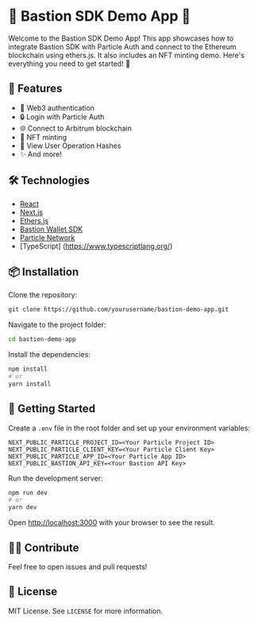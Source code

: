 # 🌟 Bastion SDK Demo App 🌟

Welcome to the Bastion SDK Demo App! This app showcases how to integrate Bastion SDK with Particle Auth and connect to the Ethereum blockchain using ethers.js. It also includes an NFT minting demo. Here's everything you need to get started! 🚀

## 🎉 Features

- 👤 Web3 authentication
- 🔒 Login with Particle Auth
- 🌐 Connect to Arbitrum blockchain
- 🎨 NFT minting
- 📝 View User Operation Hashes
- ✨ And more!

## 🛠️ Technologies

- [React](https://reactjs.org/)
- [Next.js](https://nextjs.org/)
- [Ethers.js](https://docs.ethers.io/)
- [Bastion Wallet SDK](https://github.com/bastion-wallet)
- [Particle Network](https://particle.network/)
- [TypeScript] (https://www.typescriptlang.org/)

## 📦 Installation

Clone the repository:

```bash
git clone https://github.com/yourusername/bastion-demo-app.git
```

Navigate to the project folder:

```bash
cd bastion-demo-app
```

Install the dependencies:

```bash
npm install
# or
yarn install
```

## 🚀 Getting Started

Create a `.env` file in the root folder and set up your environment variables:

```env
NEXT_PUBLIC_PARTICLE_PROJECT_ID=<Your Particle Project ID>
NEXT_PUBLIC_PARTICLE_CLIENT_KEY=<Your Particle Client Key>
NEXT_PUBLIC_PARTICLE_APP_ID=<Your Particle App ID>
NEXT_PUBLIC_BASTION_API_KEY=<Your Bastion API Key>
```

Run the development server:

```bash
npm run dev
# or
yarn dev
```

Open [http://localhost:3000](http://localhost:3000) with your browser to see the result.

## 👩‍💻 Contribute

Feel free to open issues and pull requests!

## 📄 License

MIT License. See `LICENSE` for more information.

